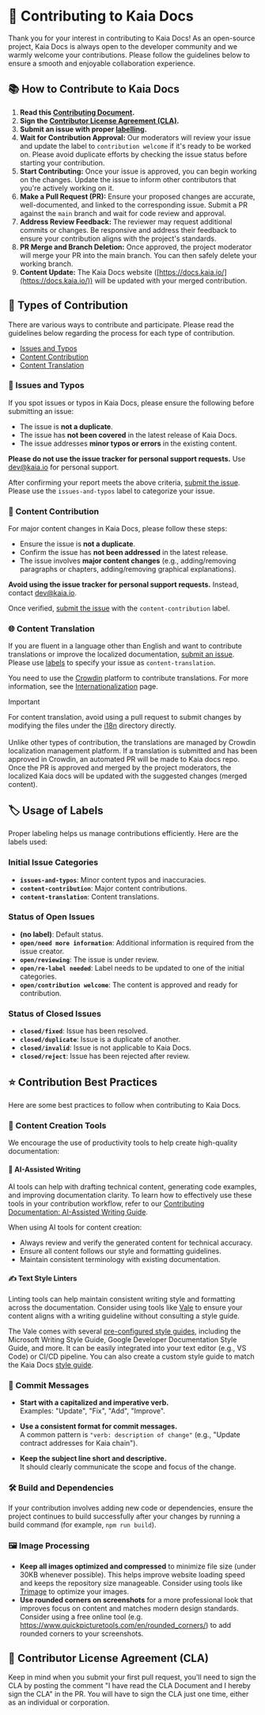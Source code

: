 # 📝 Contributing to Kaia Docs

Thank you for your interest in contributing to Kaia Docs! As an open-source project, Kaia Docs is always open to the developer community and we warmly welcome your contributions. Please follow the guidelines below to ensure a smooth and enjoyable collaboration experience.

## 📚 How to Contribute to Kaia Docs

1. **Read this [Contributing Document](./CONTRIBUTING.md).**
2. **Sign the [Contributor License Agreement (CLA)](https://github.com/kaiachain/kaia-docs/blob/main/.github/CLA.md).**
3. **Submit an issue with proper [labelling](#️-usage-of-labels).**
4. **Wait for Contribution Approval:** Our moderators will review your issue and update the label to `contribution welcome` if it's ready to be worked on. Please avoid duplicate efforts by checking the issue status before starting your contribution.
5. **Start Contributing:** Once your issue is approved, you can begin working on the changes. Update the issue to inform other contributors that you're actively working on it.
6. **Make a Pull Request (PR):** Ensure your proposed changes are accurate, well-documented, and linked to the corresponding issue. Submit a PR against the `main` branch and wait for code review and approval.
7. **Address Review Feedback:** The reviewer may request additional commits or changes. Be responsive and address their feedback to ensure your contribution aligns with the project's standards.
8. **PR Merge and Branch Deletion:** Once approved, the project moderator will merge your PR into the main branch. You can then safely delete your working branch.
9. **Content Update:** The Kaia Docs website ([https://docs.kaia.io/](https://docs.kaia.io/)) will be updated with your merged contribution.

## 🧩 Types of Contribution

There are various ways to contribute and participate. Please read the guidelines below regarding the process for each type of contribution.

- [Issues and Typos](#-issues-and-typos)
- [Content Contribution](#-content-contribution)
- [Content Translation](#-content-translation)

### 🐞 Issues and Typos

If you spot issues or typos in Kaia Docs, please ensure the following before submitting an issue:

- The issue is **not a duplicate**.
- The issue has **not been covered** in the latest release of Kaia Docs.
- The issue addresses **minor typos or errors** in the existing content.

**Please do not use the issue tracker for personal support requests.** Use [dev@kaia.io](mailto:dev@kaia.io) for personal support.

After confirming your report meets the above criteria, [submit the issue](https://github.com/kaiachain/kaia-docs/issues). Please use the `issues-and-typos` label to categorize your issue.

### 📄 Content Contribution

For major content changes in Kaia Docs, please follow these steps:

- Ensure the issue is **not a duplicate**.
- Confirm the issue has **not been addressed** in the latest release.
- The issue involves **major content changes** (e.g., adding/removing paragraphs or chapters, adding/removing graphical explanations).

**Avoid using the issue tracker for personal support requests.** Instead, contact [dev@kaia.io](mailto:dev@kaia.io).

Once verified, [submit the issue](https://github.com/kaiachain/kaia-docs/issues) with the `content-contribution` label.

### 🌐 Content Translation

If you are fluent in a language other than English and want to contribute translations or improve the localized documentation, [submit an issue](https://github.com/kaiachain/kaia-docs/issues). Please use [labels](#️-usage-of-labels) to specify your issue as `content-translation`.

You need to use the [Crowdin](https://crowdin.com/project/kaia-docs) platform to contribute translations. For more information, see the [Internationalization](https://docs.kaia.io/misc/internationalization/) page.

> [!IMPORTANT]  
> For content translation, avoid using a pull request to submit changes by modifying the files under the [i18n](https://github.com/kaiachain/kaia-docs/tree/main/i18n) directory directly. </br> </br> Unlike other types of contribution, the translations are managed by Crowdin localization management platform. If a translation is submitted and has been approved in Crowdin, an automated PR will be made to Kaia docs repo. Once the PR is approved and merged by the project moderators, the localized Kaia docs will be updated with the suggested changes (merged content).

## 🏷️ Usage of Labels

Proper labeling helps us manage contributions efficiently. Here are the labels used:

### Initial Issue Categories

- **`issues-and-typos`**: Minor content typos and inaccuracies.
- **`content-contribution`**: Major content contributions.
- **`content-translation`**: Content translations.

### Status of Open Issues

- **(no label)**: Default status.
- **`open/need more information`**: Additional information is required from the issue creator.
- **`open/reviewing`**: The issue is under review.
- **`open/re-label needed`**: Label needs to be updated to one of the initial categories.
- **`open/contribution welcome`**: The content is approved and ready for contribution.

### Status of Closed Issues

- **`closed/fixed`**: Issue has been resolved.
- **`closed/duplicate`**: Issue is a duplicate of another.
- **`closed/invalid`**: Issue is not applicable to Kaia Docs.
- **`closed/reject`**: Issue has been rejected after review.

## ⭐ Contribution Best Practices

Here are some best practices to follow when contributing to Kaia Docs.

### 🧰 Content Creation Tools

We encourage the use of productivity tools to help create high-quality documentation:

#### 🤖 AI-Assisted Writing

AI tools can help with drafting technical content, generating code examples, and improving documentation clarity. To learn how to effectively use these tools in your contribution workflow, refer to our [Contributing Documentation: AI-Assisted Writing Guide](https://github.com/kaiachain/kaia-docs/blob/main/.github/ai-writing-guide.md).

When using AI tools for content creation:

- Always review and verify the generated content for technical accuracy.
- Ensure all content follows our style and formatting guidelines.
- Maintain consistent terminology with existing documentation.

#### ✍️ Text Style Linters

Linting tools can help maintain consistent writing style and formatting across the documentation. Consider using tools like [Vale](https://vale.sh/) to ensure your content aligns with a writing guideline without consulting a style guide.

The Vale comes with several [pre-configured style guides](https://github.com/errata-ai/packages?tab=readme-ov-file#available-styles), including the Microsoft Writing Style Guide, Google Developer Documentation Style Guide, and more. It can be easily integrated into your text editor (e.g., VS Code) or CI/CD pipeline. You can also create a custom style guide to match the Kaia Docs [style guide](https://github.com/kaiachain/kaia-docs/blob/main/.github/style-guide.md).

### 💬 Commit Messages

- **Start with a capitalized and imperative verb.**  
  Examples: "Update", "Fix", "Add", "Improve".

- **Use a consistent format for commit messages.**  
  A common pattern is `"verb: description of change"` (e.g., "Update contract addresses for Kaia chain").

- **Keep the subject line short and descriptive.**  
  It should clearly communicate the scope and focus of the change.

### 🛠️ Build and Dependencies

If your contribution involves adding new code or dependencies, ensure the project continues to build successfully after your changes by running a build command (for example, `npm run build`).

### 🖼️ Image Processing

- **Keep all images optimized and compressed** to minimize file size (under 30KB whenever possible). This helps improve website loading speed and keeps the repository size manageable. Consider using tools like [Trimage](https://trimage.org/) to optimize your images.
- **Use rounded corners on screenshots** for a more professional look that improves focus on content and matches modern design standards. Consider using a free online tool (e.g. https://www.quickpicturetools.com/en/rounded_corners/) to add rounded corners to your screenshots.

## 📜 Contributor License Agreement (CLA)

Keep in mind when you submit your first pull request, you'll need to sign the CLA by posting the comment "I have read the CLA Document and I hereby sign the CLA" in the PR. You will have to sign the CLA just one time, either as an individual or corporation.